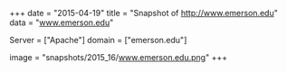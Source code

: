 
+++
date = "2015-04-19"
title = "Snapshot of http://www.emerson.edu"
data = "www.emerson.edu"

Server = ["Apache"]
domain = ["emerson.edu"]

  image = "snapshots/2015_16/www.emerson.edu.png"
+++
#
